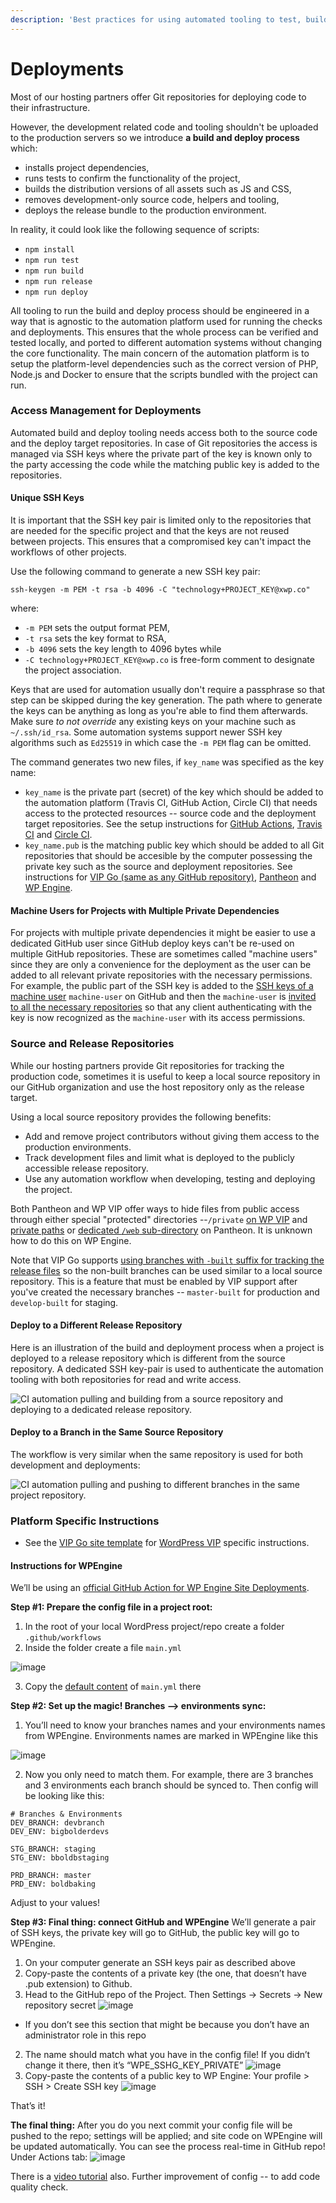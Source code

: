 ```yaml
---
description: 'Best practices for using automated tooling to test, build and deploy projects.'
---
```


# Deployments

Most of our hosting partners offer Git repositories for deploying code to their infrastructure. 

However, the development related code and tooling shouldn't be uploaded to the production servers so we introduce **a build and deploy process** which:

* installs project dependencies,
* runs tests to confirm the functionality of the project, 
* builds the distribution versions of all assets such as JS and CSS,
* removes development-only source code, helpers and tooling,
* deploys the release bundle to the production environment.

In reality, it could look like the following sequence of scripts:

* `npm install`
* `npm run test`
* `npm run build`
* `npm run release`
* `npm run deploy`

All tooling to run the build and deploy process should be engineered in a way that is agnostic to the automation platform used for running the checks and deployments. This ensures that the whole process can be verified and tested locally, and ported to different automation systems without changing the core functionality. The main concern of the automation platform is to setup the platform-level dependencies such as the correct version of PHP, Node.js and Docker to ensure that the scripts bundled with the project can run.

### Access Management for Deployments

Automated build and deploy tooling needs access both to the source code and the deploy target repositories. In case of Git repositories the access is managed via SSH keys where the private part of the key is known only to the party accessing the code while the matching public key is added to the repositories.

#### Unique SSH Keys

It is important that the SSH key pair is limited only to the repositories that are needed for the specific project and that the keys are not reused between projects. This ensures that a compromised key can't impact the workflows of other projects.

Use the following command to generate a new SSH key pair:

```text
ssh-keygen -m PEM -t rsa -b 4096 -C "technology+PROJECT_KEY@xwp.co"
```

where:

* `-m PEM` sets the output format PEM,
* `-t rsa` sets the key format to RSA,
* `-b 4096` sets the key length to 4096 bytes while
* `-C technology+PROJECT_KEY@xwp.co` is free-form comment to designate the project association.

Keys that are used for automation usually don't require a passphrase so that step can be skipped during the key generation. The path where to generate the keys can be anything as long as you're able to find them afterwards. Make sure _to not override_ any existing keys on your machine such as `~/.ssh/id_rsa`. Some automation systems support newer SSH key algorithms such as `Ed25519` in which case the `-m PEM` flag can be omitted.

The command generates two new files, if `key_name` was specified as the key name:

* `key_name` is the private part \(secret\) of the key which should be added to the automation platform \(Travis CI, GitHub Action, Circle CI\) that needs access to the protected resources -- source code and the deployment target repositories. See the setup instructions for [GitHub Actions](https://github.com/marketplace/actions/checkout#usage), [Travis CI](https://docs.travis-ci.com/user/private-dependencies/#using-an-existing-key) and [Circle CI](https://circleci.com/docs/2.0/add-ssh-key/).
* `key_name.pub` is the matching public key which should be added to all Git repositories that should be accesible by the computer possessing the private key such as the source and deployment repositories. See instructions for [VIP Go \(same as any GitHub repository\)](https://docs.github.com/en/developers/overview/managing-deploy-keys), [Pantheon](https://pantheon.io/docs/ssh-keys) and [WP Engine](https://wpengine.com/support/git/#Add_SSH_Key_to_User_Portal).

#### Machine Users for Projects with Multiple Private Dependencies

For projects with multiple private dependencies it might be easier to use a dedicated GitHub user since GitHub deploy keys can't be re-used on multiple GitHub repositories. These are sometimes called "machine users" since they are only a convenience for the deployment as the user can be added to all relevant private repositories with the necessary permissions. For example, the public part of the SSH key is added to the [SSH keys of a machine user](https://docs.github.com/en/github/authenticating-to-github/connecting-to-github-with-ssh/adding-a-new-ssh-key-to-your-github-account) `machine-user` on GitHub and then the `machine-user` is [invited to all the necessary repositories](https://docs.github.com/en/github/setting-up-and-managing-your-github-user-account/managing-access-to-your-personal-repositories/inviting-collaborators-to-a-personal-repository) so that any client authenticating with the key is now recognized as the `machine-user` with its access permissions.

### Source and Release Repositories

While our hosting partners provide Git repositories for tracking the production code, sometimes it is useful to keep a local source repository in our GitHub organization and use the host repository only as the release target.

Using a local source repository provides the following benefits:

* Add and remove project contributors without giving them access to the production environments.
* Track development files and limit what is deployed to the publicly accessible release repository.
* Use any automation workflow when developing, testing and deploying the project.

Both Pantheon and WP VIP offer ways to hide files from public access through either special "protected" directories --`/private` [on WP VIP](https://docs.wpvip.com/technical-references/vip-codebase/private-directory/) and [private paths](https://pantheon.io/docs/private-paths) or [dedicated `/web` sub-directory](https://pantheon.io/docs/nested-docroot) on Pantheon. It is unknown how to do this on WP Engine.

Note that VIP Go supports [using branches with `-built` suffix for tracking the release files](https://docs.wpvip.com/technical-references/development-workflow/automated-build-and-deploy/#h-pushing-code-to-branches) so the non-built branches can be used similar to a local source repository. This is a feature that must be enabled by VIP support after you've created the necessary branches -- `master-built` for production and `develop-built` for staging.

#### Deploy to a Different Release Repository

Here is an illustration of the build and deployment process when a project is deployed to a release repository which is different from the source repository. A dedicated SSH key-pair is used to authenticate the automation tooling with both repositories for read and write access.

![CI automation pulling and building from a source repository and deploying to a dedicated release repository.](../.gitbook/assets/deploy-different-release-repository.svg)

#### Deploy to a Branch in the Same Source Repository

The workflow is very similar when the same repository is used for both development and deployments:

![CI automation pulling and pushing to different branches in the same project repository.](../.gitbook/assets/deploy-same-site-repository.svg)

### Platform Specific Instructions

* See the [VIP Go site template](https://github.com/xwp/vip-go-site) for [WordPress VIP](https://wpvip.com/) specific instructions.

#### Instructions for WPEngine
We’ll be using an [official GitHub Action for WP Engine Site Deployments](https://github.com/marketplace/actions/deploy-wordpress-to-wp-engine). 

**Step #1: Prepare the config file in a project root:**
1. In the root of your local WordPress project/repo create a folder `.github/workflows` 
2. Inside the folder create a file `main.yml`
 
![image](https://user-images.githubusercontent.com/5646904/137308183-91ae7aeb-2e48-4500-a238-f451f0435740.png)

3. Copy the [default content](https://github.com/marketplace/actions/deploy-wordpress-to-wp-engine#simple-mainyml) of `main.yml` there

**Step #2: Set up the magic! Branches —> environments sync:**
1. You’ll need to know your branches names and your environments names from WPEngine. Environments names are marked in WPEngine like this 

![image](https://user-images.githubusercontent.com/5646904/137308401-c6b795b7-ed9e-4de3-9151-707f89ed9170.png)

2. Now you only need to match them. For example, there are 3 branches and 3 environments each branch should be synced to. Then config will be looking like this:
```
# Branches & Environments
DEV_BRANCH: devbranch
DEV_ENV: bigbolderdevs

STG_BRANCH: staging
STG_ENV: bboldbstaging

PRD_BRANCH: master
PRD_ENV: boldbaking
```

Adjust to your values!


**Step #3: Final thing: connect GitHub and WPEngine**
We’ll generate a pair of SSH keys, the private key will go to GitHub, the public key will go to WPEngine.
1. On your computer generate an SSH keys pair as described above
2. Copy-paste the contents of a private key (the one, that doesn’t have .pub extension) to Github.
  1. Head to the GitHub repo of the Project. Then Settings -> Secrets -> New repository secret ![image](https://user-images.githubusercontent.com/5646904/137309307-8981e7c7-7c85-4097-b132-95b1b4589d2c.png)
  * If you don’t see this section that might be because you don’t have an administrator role in this repo
  2. The name should match what you have in the config file! If you didn’t change it there, then it’s “WPE_SSHG_KEY_PRIVATE” ![image](https://user-images.githubusercontent.com/5646904/137309366-8c2c678c-bc47-4141-a88c-303baddc3e3d.png)
3. Copy-paste the contents of a public key to WP Engine: Your profile > SSH > Create SSH key 
![image](https://user-images.githubusercontent.com/5646904/137309529-9506d20f-f3f8-4c50-a700-9c8f4ee66ac7.png)

That’s it!

**The final thing:**
After you do you next commit your config file will be pushed to the repo; settings will be applied; and site code on WPEngine will be updated automatically. 
You can see the process real-time in GitHub repo! Under Actions tab:
![image](https://user-images.githubusercontent.com/5646904/137309670-77dd700a-65ac-497a-9332-0bce772aeb20.png)

There is a [video tutorial](https://wpengine-2.wistia.com/medias/crj1lp3qke) also.
Further improvement of config -- to add code quality check.



 





